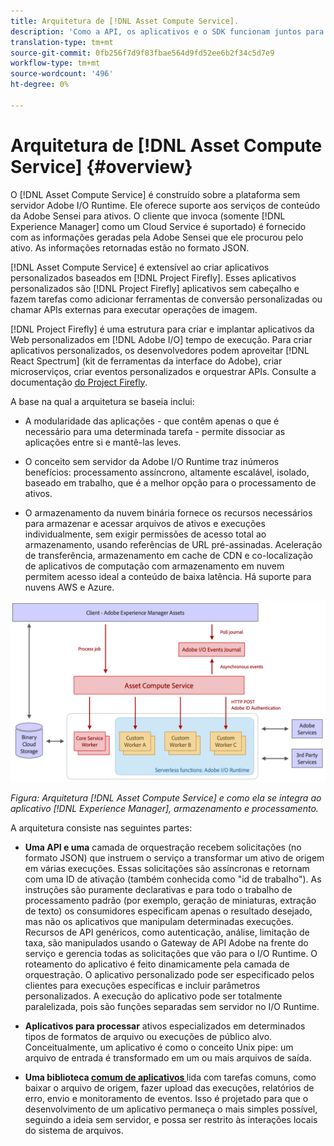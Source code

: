 ```yaml
---
title: Arquitetura de [!DNL Asset Compute Service].
description: 'Como a API, os aplicativos e o SDK funcionam juntos para fornecer um serviço de processamento de ativos nativo na nuvem. [!DNL Asset Compute Service] '
translation-type: tm+mt
source-git-commit: 0fb256f7d9f83fbae564d9fd52ee6b2f34c5d7e9
workflow-type: tm+mt
source-wordcount: '496'
ht-degree: 0%

---
```



# Arquitetura de [!DNL Asset Compute Service] {#overview}

O [!DNL Asset Compute Service] é construído sobre a plataforma sem servidor Adobe I/O Runtime. Ele oferece suporte aos serviços de conteúdo da Adobe Sensei para ativos. O cliente que invoca (somente [!DNL Experience Manager] como um Cloud Service é suportado) é fornecido com as informações geradas pela Adobe Sensei que ele procurou pelo ativo. As informações retornadas estão no formato JSON.

[!DNL Asset Compute Service] é extensível ao criar aplicativos personalizados baseados em  [!DNL Project Firefly]. Esses aplicativos personalizados são [!DNL Project Firefly] aplicativos sem cabeçalho e fazem tarefas como adicionar ferramentas de conversão personalizadas ou chamar APIs externas para executar operações de imagem.

[!DNL Project Firefly] é uma estrutura para criar e implantar aplicativos da Web personalizados em  [!DNL Adobe I/O] tempo de execução. Para criar aplicativos personalizados, os desenvolvedores podem aproveitar [!DNL React Spectrum] (kit de ferramentas da interface do Adobe), criar microserviços, criar eventos personalizados e orquestrar APIs. Consulte a documentação [do Project Firefly](https://www.adobe.io/apis/experienceplatform/project-firefly/docs.html).

A base na qual a arquitetura se baseia inclui:

* A modularidade das aplicações - que contêm apenas o que é necessário para uma determinada tarefa - permite dissociar as aplicações entre si e mantê-las leves.

* O conceito sem servidor da Adobe I/O Runtime traz inúmeros benefícios: processamento assíncrono, altamente escalável, isolado, baseado em trabalho, que é a melhor opção para o processamento de ativos.

* O armazenamento da nuvem binária fornece os recursos necessários para armazenar e acessar arquivos de ativos e execuções individualmente, sem exigir permissões de acesso total ao armazenamento, usando referências de URL pré-assinadas. Aceleração de transferência, armazenamento em cache de CDN e co-localização de aplicativos de computação com armazenamento em nuvem permitem acesso ideal a conteúdo de baixa latência. Há suporte para nuvens AWS e Azure.

![Arquitetura do serviço de Asset computes](assets/architecture-diagram.png)

*Figura: Arquitetura  [!DNL Asset Compute Service] e como ela se integra ao aplicativo  [!DNL Experience Manager], armazenamento e processamento.*

A arquitetura consiste nas seguintes partes:

* **Uma API e uma** camada de orquestração recebem solicitações (no formato JSON) que instruem o serviço a transformar um ativo de origem em várias execuções. Essas solicitações são assíncronas e retornam com uma ID de ativação (também conhecida como &quot;id de trabalho&quot;). As instruções são puramente declarativas e para todo o trabalho de processamento padrão (por exemplo, geração de miniaturas, extração de texto) os consumidores especificam apenas o resultado desejado, mas não os aplicativos que manipulam determinadas execuções. Recursos de API genéricos, como autenticação, análise, limitação de taxa, são manipulados usando o Gateway de API Adobe na frente do serviço e gerencia todas as solicitações que vão para o I/O Runtime. O roteamento do aplicativo é feito dinamicamente pela camada de orquestração. O aplicativo personalizado pode ser especificado pelos clientes para execuções específicas e incluir parâmetros personalizados. A execução do aplicativo pode ser totalmente paralelizada, pois são funções separadas sem servidor no I/O Runtime.

* **Aplicativos para processar** ativos especializados em determinados tipos de formatos de arquivo ou execuções de público alvo. Conceitualmente, um aplicativo é como o conceito Unix pipe: um arquivo de entrada é transformado em um ou mais arquivos de saída.

* **Uma biblioteca  [comum de aplicativos ](https://github.com/adobe/asset-compute-sdk)** lida com tarefas comuns, como baixar o arquivo de origem, fazer upload das execuções, relatórios de erro, envio e monitoramento de eventos. Isso é projetado para que o desenvolvimento de um aplicativo permaneça o mais simples possível, seguindo a ideia sem servidor, e possa ser restrito às interações locais do sistema de arquivos.

<!-- TBD:

* About the YAML file?
* See [https://github.com/AdobeDocs/project-firefly/blob/master/getting_started/first_app.md#5-anatomy-of-a-project-firefly-application](https://github.com/AdobeDocs/project-firefly/blob/master/getting_started/first_app.md#5-anatomy-of-a-project-firefly-application).

* minimize description to custom applications
* remove all internal stuff (e.g. Photoshop application, API Gateway) from text and diagram
* update diagram to focus on 3rd party custom applications ONLY
* Explain important transactions/handshakes?
* Flow of assets/control? See the illustration on the Nui diagrams wiki.
* Illustrations. See the SVG shared by Alex.
* Exceptions? Limitations? Call-outs? Gotchas?
* Do we want to add what basic processing is not available currently, that is expected by existing AEM customers?
-->
